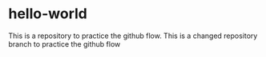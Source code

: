 # hello-world
This is a repository to practice the github flow.
This is a changed repository branch to practice the github flow
